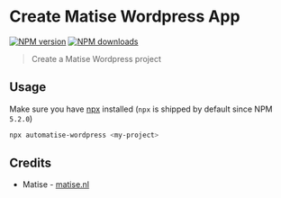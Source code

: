 # Create Matise Wordpress App

[![NPM version](https://img.shields.io/npm/v/automatise-wordpress.svg?style=flat)](https://npmjs.com/package/automatise-wordpress) 
[![NPM downloads](https://img.shields.io/npm/dm/automatise-wordpress.svg?style=flat)](https://npmjs.com/package/automatise-wordpress)

> Create a Matise Wordpress project

</details>

## Usage

Make sure you have [npx](https://www.npmjs.com/package/npx) installed (`npx` is shipped by default since NPM `5.2.0`)

```bash
npx automatise-wordpress <my-project>
```

## Credits

- Matise - [matise.nl](https://www.matise.nl)
